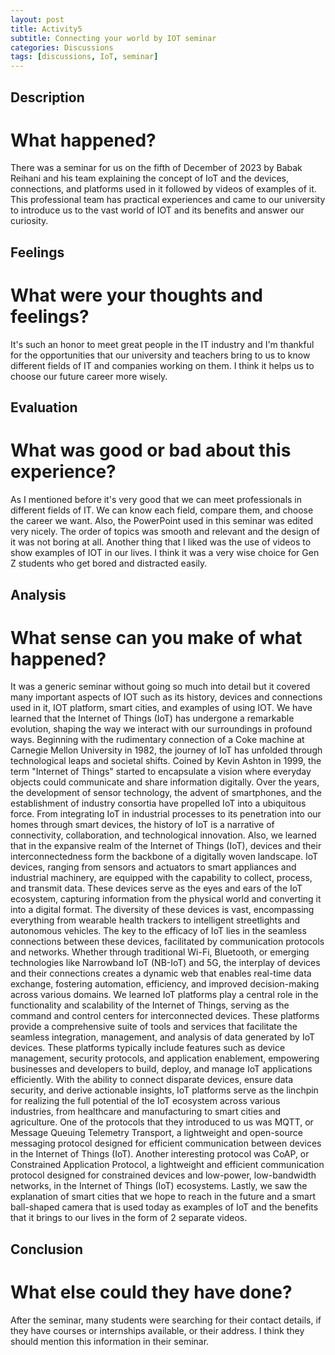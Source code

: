 ```yaml
---
layout: post
title: Activity5
subtitle: Connecting your world by IOT seminar
categories: Discussions
tags: [discussions, IoT, seminar]
---
```


## Description

# What happened?

There was a seminar for us on the fifth of December of 2023 by Babak Reihani and his team explaining the concept of IoT and the devices, connections, and platforms used in it followed by videos of examples of it.
This professional team has practical experiences and came to our university to introduce us to the vast world of IOT and its benefits and answer our curiosity.

## Feelings

# What were your thoughts and feelings?

It's such an honor to meet great people in the IT industry and I'm thankful for the opportunities that our university and teachers bring to us to know different fields of IT and companies working on them. I think it helps us to choose our future career more wisely.

## Evaluation

# What was good or bad about this experience?

As I mentioned before it's very good that we can meet professionals in different fields of IT. We can know each field, compare them, and choose the career we want.
Also, the PowerPoint used in this seminar was edited very nicely. The order of topics was smooth and relevant and the design of it was not boring at all. Another thing that I liked was the use of videos to show examples of IOT in our lives. I think it was a very wise choice for Gen Z students who get bored and distracted easily.

## Analysis

# What sense can you make of what happened?

It was a generic seminar without going so much into detail but it covered many important aspects of IOT such as its history, devices and connections used in it, IOT platform, smart cities, and examples of using IOT.
We have learned that the Internet of Things (IoT) has undergone a remarkable evolution, shaping the way we interact with our surroundings in profound ways. Beginning with the rudimentary connection of a Coke machine at Carnegie Mellon University in 1982, the journey of IoT has unfolded through technological leaps and societal shifts. Coined by Kevin Ashton in 1999, the term "Internet of Things" started to encapsulate a vision where everyday objects could communicate and share information digitally. Over the years, the development of sensor technology, the advent of smartphones, and the establishment of industry consortia have propelled IoT into a ubiquitous force. From integrating IoT in industrial processes to its penetration into our homes through smart devices, the history of IoT is a narrative of connectivity, collaboration, and technological innovation.
Also, we learned that in the expansive realm of the Internet of Things (IoT), devices and their interconnectedness form the backbone of a digitally woven landscape. IoT devices, ranging from sensors and actuators to smart appliances and industrial machinery, are equipped with the capability to collect, process, and transmit data. These devices serve as the eyes and ears of the IoT ecosystem, capturing information from the physical world and converting it into a digital format. The diversity of these devices is vast, encompassing everything from wearable health trackers to intelligent streetlights and autonomous vehicles. The key to the efficacy of IoT lies in the seamless connections between these devices, facilitated by communication protocols and networks. Whether through traditional Wi-Fi, Bluetooth, or emerging technologies like Narrowband IoT (NB-IoT) and 5G, the interplay of devices and their connections creates a dynamic web that enables real-time data exchange, fostering automation, efficiency, and improved decision-making across various domains.
We learned IoT platforms play a central role in the functionality and scalability of the Internet of Things, serving as the command and control centers for interconnected devices. These platforms provide a comprehensive suite of tools and services that facilitate the seamless integration, management, and analysis of data generated by IoT devices. These platforms typically include features such as device management, security protocols, and application enablement, empowering businesses and developers to build, deploy, and manage IoT applications efficiently. With the ability to connect disparate devices, ensure data security, and derive actionable insights, IoT platforms serve as the linchpin for realizing the full potential of the IoT ecosystem across various industries, from healthcare and manufacturing to smart cities and agriculture.
One of the protocols that they introduced to us was MQTT, or Message Queuing Telemetry Transport, a lightweight and open-source messaging protocol designed for efficient communication between devices in the Internet of Things (IoT). Another interesting protocol was CoAP, or Constrained Application Protocol, a lightweight and efficient communication protocol designed for constrained devices and low-power, low-bandwidth networks, in the Internet of Things (IoT) ecosystems.
Lastly, we saw the explanation of smart cities that we hope to reach in the future and a smart ball-shaped camera that is used today as examples of IoT and the benefits that it brings to our lives in the form of 2 separate videos.

## Conclusion

# What else could they have done?

After the seminar, many students were searching for their contact details, if they have courses or internships available, or their address. I think they should mention this information in their seminar.
